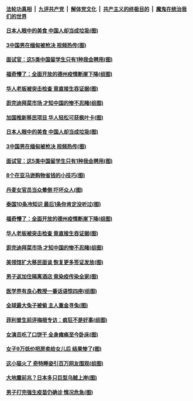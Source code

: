 

####  [法轮功真相](../../../../basic/blob/master/README.md?t=04170031) &nbsp;|&nbsp; [九评共产党](../../../../9ping.md/blob/master/README.md?t=04170031) &nbsp;|&nbsp; [解体党文化](../../../../jtdwh.md/blob/master/README.md?t=04170031)  &nbsp;|&nbsp; [共产主义的终极目的](../../../../gczydzjmd.md/blob/master/README.md?t=04170031) &nbsp;|&nbsp; [魔鬼在统治我们的世界](../../../../mgztzwmdsj.md/blob/master/README.md?t=04170031) 

#### [日本人眼中的美食 中国人却当成垃圾(图)](../pages/p3/968857.md?t=04170031) 

#### [3中国男在缅甸被枪决 视频热传(图)](../pages/p3/968902.md?t=04170031) 

#### [面试官：这5类中国留学生只有1种我会聘用(图)](../pages/p3/968784.md?t=04170031) 

#### [福奇懵了：全面开放的德州疫情断崖下降(组图)](../pages/p3/968779.md?t=04170031) 

#### [华人老板被突击检查 竟直接生吞证据(图)](../pages/p3/968762.md?t=04170031) 

#### [逛完迪拜菜市场 才知中国的惨不忍睹(组图)](../pages/p3/968739.md?t=04170031) 

#### [加国推新移民项目 华人轻松可获枫叶卡(图)](../pages/p3/968948.md?t=04170031) 

#### [日本人眼中的美食 中国人却当成垃圾(图)](../pages/p3/968857.md?t=04170031) 

#### [3中国男在缅甸被枪决 视频热传(图)](../pages/p3/968902.md?t=04170031) 

#### [面试官：这5类中国留学生只有1种我会聘用(图)](../pages/p3/968784.md?t=04170031) 

#### [8个在亚马逊购物省钱的小技巧(图)](../pages/p3/968891.md?t=04170031) 

#### [丹麦女官员当众晕倒 吓坏众人(图)](../pages/p3/968886.md?t=04170031) 

#### [泰国10条冷知识 最后1条你肯定没听过(图)](../pages/p3/968846.md?t=04170031) 

#### [福奇懵了：全面开放的德州疫情断崖下降(组图)](../pages/p3/968779.md?t=04170031) 

#### [华人老板被突击检查 竟直接生吞证据(图)](../pages/p3/968762.md?t=04170031) 

#### [逛完迪拜菜市场 才知中国的惨不忍睹(组图)](../pages/p3/968739.md?t=04170031) 

#### [美领馆扩大移民面谈 恢复更多签证发放(图)](../pages/p3/968732.md?t=04170031) 

#### [男子返加住隔离酒店 竟染疫传染全家(图)](../pages/p3/968705.md?t=04170031) 

#### [医学界有良心教授一番话语惊四座(组图)](../pages/p3/968538.md?t=04170031) 

#### [全球最大兔子被偷 主人重金寻兔(图)](../pages/p3/968679.md?t=04170031) 

#### [菲利普生前评梅根专访：疯狂不是好事(组图)](../pages/p3/968659.md?t=04170031) 

#### [女演员吃了口饼干 全身瘫痪至今卧床(图)](../pages/p3/968656.md?t=04170031) 

#### [女子9万低价把房卖给女儿后 结果惨了(图)](../pages/p3/968642.md?t=04170031) 

#### [这小猫火了 奇特睡姿引百万网友围观(组图)](../pages/p3/968637.md?t=04170031) 

#### [大地震前兆？日本多只巨型乌贼上岸(图)](../pages/p3/968561.md?t=04170031) 

#### [男子打完强生疫苗仍确诊 情况危急(图)](../pages/p3/968553.md?t=04170031) 

